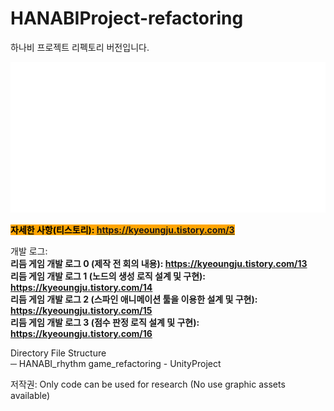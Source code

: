 # HANABIProject-refactoring
하나비 프로젝트 리펙토리 버전입니다.

<img src="https://github.com/kj1241/HANABIProject-refactoring/blob/main/hanabi_logo.png?raw=true">

<mark style="background-color:orange">**자세한 사항(티스토리): https://kyeoungju.tistory.com/3**  </mark> 


개발 로그:  
**리듬 게임 개발 로그 0 (제작 전 회의 내용): https://kyeoungju.tistory.com/13**  
**리듬 게임 개발 로그 1 (노드의 생성 로직 설계 및 구현): https://kyeoungju.tistory.com/14**  
**리듬 게임 개발 로그 2 (스파인 애니메이션 툴을 이용한 설계 및 구현): https://kyeoungju.tistory.com/15**  
**리듬 게임 개발 로그 3 (점수 판정 로직 설계 및 구현): https://kyeoungju.tistory.com/16**  


Directory File Structure  
─ HANABI_rhythm game_refactoring - UnityProject


저작권: Only code can be used for research (No use graphic assets available)
